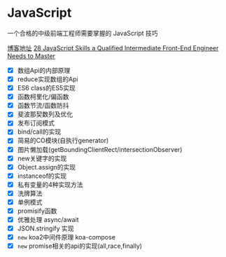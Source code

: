 # JavaScript

一个合格的中级前端工程师需要掌握的 JavaScript 技巧

[博客地址](https://juejin.im/post/5cef46226fb9a07eaf2b7516)
[28 JavaScript Skills a Qualified Intermediate Front-End Engineer Needs to Master](https://medium.com/javascript-in-plain-english/28-javascript-skills-a-qualified-intermediate-front-end-engineer-needs-to-master-ffed93de3f38)

* [x] 数组Api的内部原理
* [x] reduce实现数组的Api
* [x] ES6 class的ES5实现
* [x] 函数柯里化/偏函数
* [x] 函数节流/函数防抖
* [x] 斐波那契数列及优化
* [x] 发布订阅模式
* [x] bind/call的实现
* [x] 简易的CO模块(自执行generator)
* [x] 图片懒加载(getBoundingClientRect/intersectionObserver)
* [x] new关键字的实现
* [x] Object.assign的实现
* [x] instanceof的实现
* [x] 私有变量的4种实现方法
* [x] 洗牌算法
* [x] 单例模式
* [x] promisify函数
* [x] 优雅处理 async/await
* [x] JSON.stringify 实现
* [x] `new` koa2中间件原理 koa-compose
* [x] `new` promise相关的api的实现(all,race,finally)
